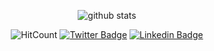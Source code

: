 <div align="center">

  ![github stats](https://github-readme-stats.vercel.app/api?username=vchirikov&show_icons=true&count_private=true&theme=vue)

</div>  

<div align="center">
  
  ![HitCount](https://hits.dwyl.com/vcrhirikov/vchirikov.svg)
  [![Twitter Badge](https://img.shields.io/badge/-Twitter-1ca0f1?style=flat-square&labelColor=1ca0f1&logo=twitter&logoColor=white&link=https://twitter.com/0x4351)](https://twitter.com/0x4351)
  [![Linkedin Badge](https://img.shields.io/badge/-LinkedIn-blue?style=flat-square&logo=Linkedin&logoColor=white&link=https://www.linkedin.com/in/vladimir-chirikov/)](https://www.linkedin.com/in/vladimir-chirikov)

</div>
